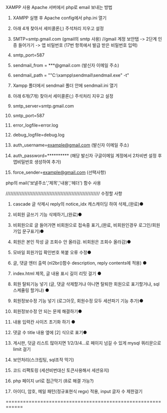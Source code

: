 XAMPP 사용
Apache 서버에서 php로 email 보내는 방법

1. XAMPP 실행 후 Apache config에서 php.ini 열기
2. 아래 4개 찾아서 세미콜론(;) 주석처리 지우고 설정
   
4. SMTP=smtp.gmail.com (gmail의 smtp 사용) //gmail 계정 보안탭 -> 2단계 인증 들어가기 -> 앱 비밀번호 (17번 항목에서 발급 받은 비밀번호 입력)
5. smtp_port=587
6. sendmail_from = ***@gmail.com (발신자 이메일 주소)
7. sendmail_path = "\"C:\xampp\sendmail\sendmail.exe\" -t"


   
9. Xampp 폴더에서 sendmail 폴더 안에 sendmail.ini 열기
10. 아래 6개(7개) 찾아서 세미콜론(;) 주석처리 지우고 설정

12. smtp_server=smtp.gmail.com
13. smtp_port=587
14. error_logfile=error.log
15. debug_logfile=debug.log
16. auth_username=example@gmail.com  (발신자 이메일 주소)
17. auth_password=**********  (해당 발신자 구글이메일 계정에서 2차비번 설정 후 앱비밀번호 생성하여 추가)
18. force_sender=example@gmail.com  (선택사항)



php의 mail('보낼주소','제목','내용','헤더') 함수 사용





////////////////////////////////////////////////////////////
수정할 사항

1. cascade 글 삭제시 reply의 notice_idx 캐스캐이딩 하여 삭제_(완료)●
6. 비회원 글쓰기 기능 삭제하기_(완료)●
10. 비회원으로 글 들어가면 비회원으로 접속중 표기_(완료, 비회원인경우 로그인/회원가입 문구표기)●
12. 회원은 본인 작성 글 조회수 안 올라감. 비회원은 조회수 올라감)●
16. 모바일 회원가입 확인번호 복붙 오류 수정●

 2. 글, 댓글 엔터 출력 (nl2br()함수 description, reply contents에 적용) ●
3. index.html 제목, 글 내용 표시 길이 리밋 걸기 ●
4. 회원 탈퇴기능 넣기 (글, 댓글 삭제할거냐 아니면 탈퇴한 회원으로 표기할거냐, sql스케쥴링 할거냐)  ●
17. 회원정보수정 기능 넣기  (로그아웃, 회원수정 모두 세션파기 기능 추가)●
18. 회원정보수정 안 되는 문제 해결하기●
5. 내용 입력칸 사이즈 초기화 하기 ●
7. 댓글 수 title 내용 옆에 [2] 식으로 표기●
15. 게시판, 덧글 리스트 많아지면 1/2/3/4...로 페이지 넘길 수 있게 mysql 쿼리문으로 limit 걸기
 8. 보안처리(스크립팅, sql조작 막기)
 9. 코드 리팩토링 (세션비번대신 토큰사용해서 세션유지)

11. php 페이지 url로 접근막기 (8로 해결 가능?) 

14. 아이디, 암호, 메일 패턴(정규표현식 regx) 적용, input 글자 수 제한걸기



============================================================
